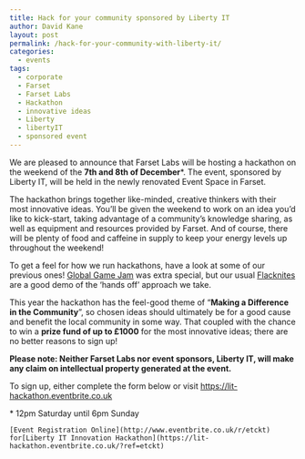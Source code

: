 ```yaml
---
title: Hack for your community sponsored by Liberty IT
author: David Kane
layout: post
permalink: /hack-for-your-community-with-liberty-it/
categories:
  - events
tags:
  - corporate
  - Farset
  - Farset Labs
  - Hackathon
  - innovative ideas
  - Liberty
  - libertyIT
  - sponsored event
---
```

We are pleased to announce that Farset Labs will be hosting a hackathon on the weekend of the **7th and 8th of December**\*. The event, sponsored by Liberty IT, will be held in the newly renovated Event Space in Farset.

The hackathon brings together like-minded, creative thinkers with their most innovative ideas. You’ll be given the weekend to work on an idea you’d like to kick-start, taking advantage of a community’s knowledge sharing, as well as equipment and resources provided by Farset. And of course, there will be plenty of food and caffeine in supply to keep your energy levels up throughout the weekend!

To get a feel for how we run hackathons, have a look at some of our previous ones! [Global Game Jam][1] was extra special, but our usual [Flacknites][2] are a good demo of the &#8216;hands off&#8217; approach we take.

This year the hackathon has the feel-good theme of “**Making a Difference in the Community**”, so chosen ideas should ultimately be for a good cause and benefit the local community in some way. That coupled with the chance to win a **prize fund of up to £1000** for the most innovative ideas; there are no better reasons to sign up!

**Please note: Neither Farset Labs nor event sponsors, Liberty IT, will make any claim on intellectual property generated at the event.**

To sign up, either complete the form below or visit <https://lit-hackathon.eventbrite.co.uk>

\* 12pm Saturday until 6pm Sunday

    [Event Registration Online](http://www.eventbrite.co.uk/r/etckt) for[Liberty IT Innovation Hackathon](https://lit-hackathon.eventbrite.co.uk/?ref=etckt) 

 [1]: http://farsetlabs.org.uk/blog/global-game-jam-roundup/ "Global Game Jam Roundup"
 [2]: http://farsetlabs.org.uk/blog/new-year-lightning-flacknite-raspberry-jam/ "New Year Lightning – Flacknite – Raspberry Jam"

